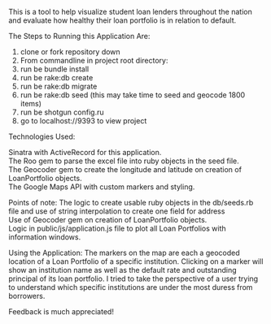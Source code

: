 This is a tool to help visualize student loan lenders throughout the nation and evaluate how healthy their loan portfolio is in relation to default.

The Steps to Running this Application Are: 

1. clone or fork repository down 
2. From commandline in project root directory:
3. run be bundle install
4. run be rake:db create
5. run be rake:db migrate
6. run be rake:db seed (this may take time to seed and geocode 1800 items)
7. run be shotgun config.ru 
8. go to localhost://9393 to view project

Technologies Used: 

Sinatra with ActiveRecord for this application.<br>
The Roo gem to parse the excel file into ruby objects in the seed file.<br>
The Geocoder gem to create the longitude and latitude on creation of LoanPortfolio objects.<br>
The Google Maps API with custom markers and styling.<br>

Points of note:
The logic to create usable ruby objects in the db/seeds.rb file and use of string interpolation to create one field for address<br>
Use of Geocoder gem on creation of LoanPortfolio objects.<br>
Logic in public/js/application.js file to plot all Loan Portfolios with information windows.<br>

Using the Application: 
The markers on the map are each a geocoded location of a Loan Portfolio of a specific institution. Clicking on a marker will show an institution name as well as the default rate and outstanding principal of its loan portfolio. I tried to take the perspective of a user trying to understand which specific institutions are under the most duress from borrowers. 

Feedback is much appreciated! 
